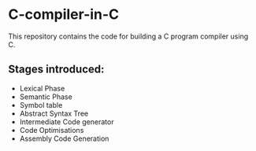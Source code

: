 # C-compiler-in-C

This repository contains the code for building a C program compiler using C. 

## Stages introduced:

* Lexical Phase 
* Semantic Phase 
* Symbol table
* Abstract Syntax Tree
* Intermediate Code generator
* Code Optimisations
* Assembly Code Generation


